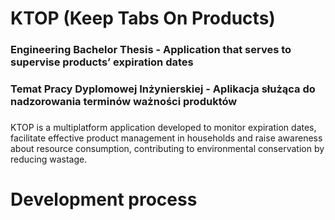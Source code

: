 # KTOP (Keep Tabs On Products)

### Engineering Bachelor Thesis - Application that serves to supervise products’ expiration dates

### Temat Pracy Dyplomowej Inżynierskiej - Aplikacja służąca do nadzorowania terminów ważności produktów

###
KTOP is a multiplatform application developed to monitor expiration dates, facilitate effective product management in households and raise awareness about resource consumption, contributing to environmental conservation by reducing wastage.
###

# Development process
